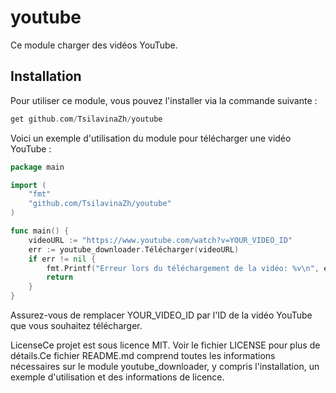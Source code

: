 # youtube

Ce module charger des vidéos YouTube.

## Installation

Pour utiliser ce module, vous pouvez l'installer via la commande suivante :
```go
get github.com/TsilavinaZh/youtube
```

Voici un exemple d'utilisation du module pour télécharger une vidéo YouTube :

```go
package main

import (
	"fmt"
	"github.com/TsilavinaZh/youtube"
)

func main() {
	videoURL := "https://www.youtube.com/watch?v=YOUR_VIDEO_ID"
	err := youtube_downloader.Télécharger(videoURL)
	if err != nil {
		fmt.Printf("Erreur lors du téléchargement de la vidéo: %v\n", err)
		return
	}
}
```

Assurez-vous de remplacer YOUR_VIDEO_ID par l'ID de la vidéo YouTube que vous souhaitez télécharger.

LicenseCe projet est sous licence MIT. Voir le fichier LICENSE pour plus de détails.Ce fichier README.md comprend toutes les informations nécessaires sur le module youtube_downloader, y compris l'installation, un exemple d'utilisation et des informations de licence.

